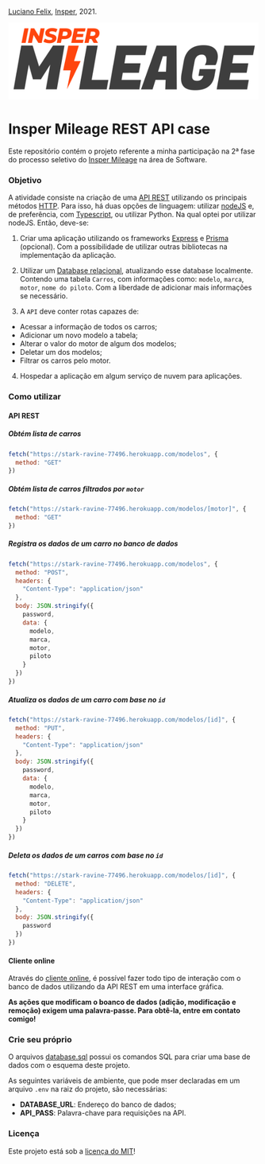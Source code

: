[Luciano Felix](https://github.com/FelixLuciano), [Insper](https://www.insper.edu.br/), 2021.

[![Insper Mileage logo](public/assets/mileage-logo.svg)](https://inspermileage.netlify.app/)

# Insper Mileage REST API case

Este repositório contém o projeto referente a minha participação na 2ª fase do processo seletivo do [Insper Mileage](https://www.instagram.com/inspermileage/) na área de Software.

### Objetivo

A atividade consiste na criação de uma [API REST](https://pt.wikipedia.org/wiki/REST) utilizando os principais métodos [HTTP](https://developer.mozilla.org/pt-BR/docs/Web/HTTP/Overview). Para isso, há duas opções de linguagem: utilizar [nodeJS](https://nodejs.org/en/) e, de preferência, com [Typescript](https://www.typescriptlang.org/), ou utilizar Python. Na qual optei por utilizar nodeJS. Então, deve-se:

1. Criar uma aplicação utilizando os frameworks [Express](https://expressjs.com/pt-br/) e [Prisma](https://www.prisma.io/) (opcional). Com a possibilidade de utilizar outras bibliotecas na implementação da aplicação.

2. Utilizar um [Database relacional](https://pt.wikipedia.org/wiki/Banco_de_dados_relacional), atualizando esse database localmente. Contendo uma tabela `Carros`, com informações como: `modelo`, `marca`, `motor`, `nome do piloto`. Com a liberdade de adicionar mais informações se necessário.

3. A `API` deve conter rotas capazes de:
  -  Acessar a informação de todos os carros;
  -  Adicionar um novo modelo a tabela;
  -  Alterar o valor do motor de algum dos modelos;
  -  Deletar um dos modelos;
  -  Filtrar os carros pelo motor.

4. Hospedar a aplicação em algum serviço de nuvem para aplicações.

### Como utilizar

#### API REST

##### Obtém lista de carros

```js
fetch("https://stark-ravine-77496.herokuapp.com/modelos", {
  method: "GET"
})
```

##### Obtém lista de carros filtrados por `motor`

```js
fetch("https://stark-ravine-77496.herokuapp.com/modelos/[motor]", {
  method: "GET"
})
```

##### Registra os dados de um carro no banco de dados

```js
fetch("https://stark-ravine-77496.herokuapp.com/modelos", {
  method: "POST",
  headers: {
    "Content-Type": "application/json"
  },
  body: JSON.stringify({
    password,
    data: {
      modelo,
      marca,
      motor,
      piloto
    }
  })
})
```

##### Atualiza os dados de um carro com base no `id`

```js
fetch("https://stark-ravine-77496.herokuapp.com/modelos/[id]", {
  method: "PUT",
  headers: {
    "Content-Type": "application/json"
  },
  body: JSON.stringify({
    password,
    data: {
      modelo,
      marca,
      motor,
      piloto
    }
  })
})
```

##### Deleta os dados de um carros com base no `id`

```js
fetch("https://stark-ravine-77496.herokuapp.com/modelos/[id]", {
  method: "DELETE",
  headers: {
    "Content-Type": "application/json"
  },
  body: JSON.stringify({
    password
  })
})
```

#### Cliente online

Através do [cliente online](https://stark-ravine-77496.herokuapp.com/), é possível fazer todo tipo de interação com o banco de dados utilizando da API REST em uma interface gráfica.

**As ações que modificam o boanco de dados (adição, modificação e remoção) exigem uma palavra-passe. Para obtê-la, entre em contato comigo!**

### Crie seu próprio

O arquivos [database.sql](https://github.com/FelixLuciano/Insper-Mileage-REST-API-case/blob/main/database.sql) possui os comandos SQL para criar uma base de dados com o esquema deste projeto.

As seguintes variáveis de ambiente, que pode mser declaradas em um arquivo `.env` na raiz do projeto, são necessárias:
- **DATABASE_URL**: Endereço do banco de dados;
- **API_PASS**: Palavra-chave para requisições na API.

### Licença

Este projeto está sob a [licença do MIT](https://github.com/FelixLuciano/Insper-Mileage-RESTful-API-case/blob/main/LICENSE)!
